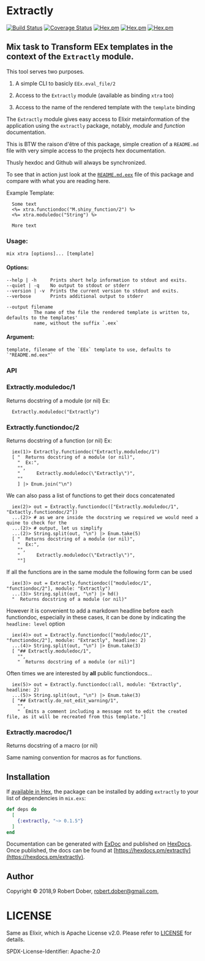 # Extractly

<!--
DO NOT EDIT THIS FILE
It has been generated from the template `README.md.eex` by Extractly (https://github.com/RobertDober/extractly.git)
and any changes you make in this file will most likely be lost
-->

[![Build Status](https://travis-ci.org/RobertDober/extractly.svg?branch=master)](https://travis-ci.org/RobertDober/extractly)
[![Coverage Status](https://coveralls.io/repos/github/RobertDober/extractly/badge.svg?branch=master)](https://coveralls.io/github/RobertDober/extractly?branch=master)
[![Hex.pm](https://img.shields.io/hexpm/v/extractly.svg)](https://hex.pm/packages/extractly)
[![Hex.pm](https://img.shields.io/hexpm/dw/extractly.svg)](https://hex.pm/packages/extractly)
[![Hex.pm](https://img.shields.io/hexpm/dt/extractly.svg)](https://hex.pm/packages/extractly)



##  Mix task to Transform EEx templates in the context of the `Extractly` module.

  This tool serves two purposes.

  1. A simple CLI to basicly `EEx.eval_file/2`

  1. Access to the `Extractly` module (available as binding `xtra` too)

  1. Access to the name of the rendered template with the `template` binding

  The `Extractly` module gives easy access to Elixir metainformation of the application using
  the `extractly` package, notably, _module_  and _function_ documentation.

  This is BTW the raison d'être of this package, simple creation of a `README.md` file with very simple
  access to the projects hex documentation.

  Thusly hexdoc and Github will always be synchronized.

  To see that in action just look at the [`README.md.eex`](README.md.eex) file of this package and compare
  with what you are reading here.


  Example Template:

      Some text
      <%= xtra.functiondoc("M.shiny_function/2") %>
      <%= xtra.moduledoc("String") %>

      More text


### Usage:

    mix xtra [options]... [template]

#### Options:

    --help | -h     Prints short help information to stdout and exits.
    --quiet | -q    No output to stdout or stderr
    --version | -v  Prints the current version to stdout and exits.
    --verbose       Prints additional output to stderr

    --output filename
              The name of the file the rendered template is written to, defaults to the templates'
              name, without the suffix `.eex`

#### Argument:

    template, filename of the `EEx` template to use, defaults to `"README.md.eex"`




### API

### Extractly.moduledoc/1

  Returns docstring of a module (or nil)
  Ex:

      Extractly.moduledoc("Extractly")
### Extractly.functiondoc/2

  Returns docstring of a function (or nil)
  Ex:

      iex(1)> Extractly.functiondoc("Extractly.moduledoc/1")
      [ "  Returns docstring of a module (or nil)",
        "  Ex:",
        "", 
        "      Extractly.moduledoc(\"Extractly\")",
        ""
        ] |> Enum.join("\n")

  We can also pass a list of functions to get their docs concatenated

      iex(2)> out = Extractly.functiondoc(["Extractly.moduledoc/1", "Extactly.functiondoc/2"])
      ...(2)> # as we are inside the docstring we required we would need a quine to check for the
      ...(2)> # output, let us simplify
      ...(2)> String.split(out, "\n") |> Enum.take(5)
      [ "  Returns docstring of a module (or nil)",
        "  Ex:",
        "", 
        "      Extractly.moduledoc(\"Extractly\")",
        ""]

  If all the functions are in the same module the following form can be used

      iex(3)> out = Extractly.functiondoc(["moduledoc/1", "functiondoc/2"], module: "Extractly")
      ...(3)> String.split(out, "\n") |> hd()
      "  Returns docstring of a module (or nil)"

  However it is convenient to add a markdown headline before each functiondoc, especially in these cases,
  it can be done by indicating the `headline: level` option

      iex(4)> out = Extractly.functiondoc(["moduledoc/1", "functiondoc/2"], module: "Extractly", headline: 2)
      ...(4)> String.split(out, "\n") |> Enum.take(3)
      [ "## Extractly.moduledoc/1",
        "",
        "  Returns docstring of a module (or nil)"]

  Often times we are interested by **all** public functiondocs...

      iex(5)> out = Extractly.functiondoc(:all, module: "Extractly", headline: 2)
      ...(5)> String.split(out, "\n") |> Enum.take(3)
      [ "## Extractly.do_not_edit_warning/1",
        "",
        "  Emits a comment including a message not to edit the created file, as it will be recreated from this template."]

### Extractly.macrodoc/1

  Returns docstring of a macro (or nil)

  Same naming convention for macros as for functions.


## Installation

If [available in Hex](https://hex.pm/docs/publish), the package can be installed
by adding `extractly` to your list of dependencies in `mix.exs`:

```elixir
def deps do
  [
    {:extractly, "~> 0.1.5"}
  ]
end
```

Documentation can be generated with [ExDoc](https://github.com/elixir-lang/ex_doc)
and published on [HexDocs](https://hexdocs.pm). Once published, the docs can
be found at [https://hexdocs.pm/extractly](https://hexdocs.pm/extractly).


## Author

Copyright © 2018,9 Robert Dober, robert.dober@gmail.com,

# LICENSE

Same as Elixir, which is Apache License v2.0. Please refer to [LICENSE](LICENSE) for details.

SPDX-License-Identifier: Apache-2.0
